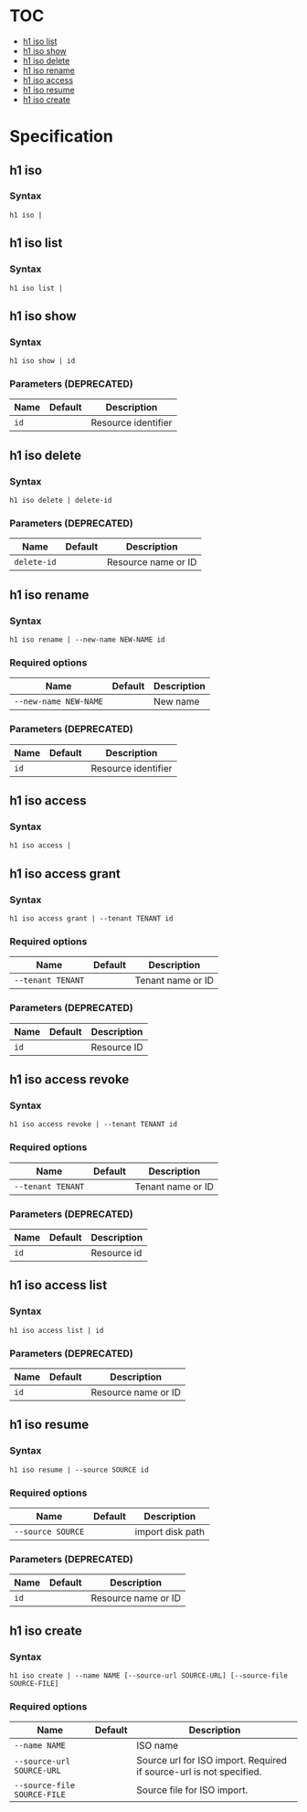 # TOC

* [h1 iso list](#h1-iso-list)
* [h1 iso show](#h1-iso-show)
* [h1 iso delete](#h1-iso-delete)
* [h1 iso rename](#h1-iso-rename)
* [h1 iso access](#h1-iso-access)
* [h1 iso resume](#h1-iso-resume)
* [h1 iso create](#h1-iso-create)


# Specification

## h1 iso

### Syntax

```h1 iso | ```

## h1 iso list

### Syntax

```h1 iso list | ```

## h1 iso show

### Syntax

```h1 iso show | id```

### Parameters (DEPRECATED)

| Name | Default | Description | 
| ---- | ------- | ----------- |
| ```id``` |  | Resource identifier |

## h1 iso delete

### Syntax

```h1 iso delete | delete-id```

### Parameters (DEPRECATED)

| Name | Default | Description | 
| ---- | ------- | ----------- |
| ```delete-id``` |  | Resource name or ID |

## h1 iso rename

### Syntax

```h1 iso rename | --new-name NEW-NAME id```

### Required options

| Name | Default | Description | 
| ---- | ------- | ----------- |
| ```--new-name NEW-NAME``` |  | New name |

### Parameters (DEPRECATED)

| Name | Default | Description | 
| ---- | ------- | ----------- |
| ```id``` |  | Resource identifier |

## h1 iso access

### Syntax

```h1 iso access | ```

## h1 iso access grant

### Syntax

```h1 iso access grant | --tenant TENANT id```

### Required options

| Name | Default | Description | 
| ---- | ------- | ----------- |
| ```--tenant TENANT``` |  | Tenant name or ID |

### Parameters (DEPRECATED)

| Name | Default | Description | 
| ---- | ------- | ----------- |
| ```id``` |  | Resource ID |

## h1 iso access revoke

### Syntax

```h1 iso access revoke | --tenant TENANT id```

### Required options

| Name | Default | Description | 
| ---- | ------- | ----------- |
| ```--tenant TENANT``` |  | Tenant name or ID |

### Parameters (DEPRECATED)

| Name | Default | Description | 
| ---- | ------- | ----------- |
| ```id``` |  | Resource id |

## h1 iso access list

### Syntax

```h1 iso access list | id```

### Parameters (DEPRECATED)

| Name | Default | Description | 
| ---- | ------- | ----------- |
| ```id``` |  | Resource name or ID |

## h1 iso resume

### Syntax

```h1 iso resume | --source SOURCE id```

### Required options

| Name | Default | Description | 
| ---- | ------- | ----------- |
| ```--source SOURCE``` |  | import disk path |

### Parameters (DEPRECATED)

| Name | Default | Description | 
| ---- | ------- | ----------- |
| ```id``` |  | Resource name or ID |

## h1 iso create

### Syntax

```h1 iso create | --name NAME [--source-url SOURCE-URL] [--source-file SOURCE-FILE]```

### Required options

| Name | Default | Description | 
| ---- | ------- | ----------- |
| ```--name NAME``` |  | ISO name |
| ```--source-url SOURCE-URL``` |  | Source url for ISO import. Required if source-url is not specified. |
| ```--source-file SOURCE-FILE``` |  | Source file for ISO import. |

